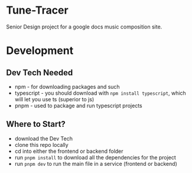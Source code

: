 # Tune-Tracer

Senior Design project for a google docs music composition site.

# Development

## Dev Tech Needed
* npm - for downloading packages and such
* typescript - you should download with `npm install typescript`, which will let you use ts (superior to js)
* pnpm - used to package and run typescript projects

## Where to Start?
* download the Dev Tech
* clone this repo locally
* cd into either the frontend or backend folder
* run `pnpm install` to download all the dependencies for the project
* run `pnpm dev` to run the main file in a service (frontend or backend)
